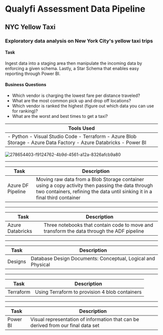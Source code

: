 # Qualyfi Assessment Data Pipeline
## NYC Yellow Taxi 
### Exploratory data analysis on New York City's yellow taxi trips

#### Task
Ingest data into a staging area then manipulate the incoming data by enforcing a given schema. Lastly, a Star Schema that enables easy reporting through Power BI.

#### Business Questions
-	Which vendor is charging the lowest fare per distance traveled?
-	What are the most common pick up and drop off locations?
-	Which vendor is ranked the highest (figure out which data you can use for ranking)?
-	What are the worst and best times to get a taxi?

| Tools Used |
|---|
|- Python - Visual Studio Code - Terraform - Azure Blob Storage - Azure Data Factory - Azure Databricks - Power BI|

![278654403-f9124762-4b9d-4561-a12a-8326afcb9a80](https://github.com/QualyKay/DataPipeline/assets/144666265/c5b82ea1-d774-4021-95fe-caeb5dfd59b6)

***

| Task | Description | 
|---|---|
| Azure DF Pipeline | Moving raw data from a Blob Storage container using a copy activity then passing the data through two containers, refining the data until sinking it in a final third container |

***

| Task | Description | 
|---|---|
| Azure Databricks | Three notebooks that contain code to move and transform the data through the ADF pipeline |

***

| Task | Description | 
|---|---|
| Designs | Database Design Documents: Conceptual, Logical and Physical |

***
  
| Task | Description | 
|---|---|
| Terraform | Using Terraform to provision 4 blob containers |

***
  
| Task | Description | 
|---|---|
| Power BI | Visual representation of information that can be derived from our final data set |
